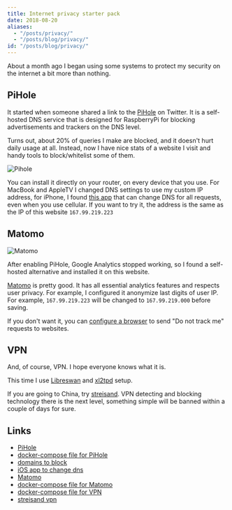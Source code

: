 ```yaml
---
title: Internet privacy starter pack
date: 2018-08-20
aliases:
  - "/posts/privacy/"
  - "/posts/blog/privacy/"
id: "/posts/blog/privacy/"
---
```


About a month ago I began using some systems to protect my security on the internet a bit more than nothing.

## PiHole

It started when someone shared a link to the [PiHole](https://pi-hole.net/) on Twitter.
It is a self-hosted DNS service that is designed for RaspberryPi for
blocking advertisements and trackers on the DNS level.

Turns out, about 20% of queries I make are blocked,
and it doesn't hurt daily usage at all. Instead,
now I have nice stats of a website I visit and handy tools to block/whitelist
some of them.

![Pihole](./internet-privacy.pihole.jpg)

You can install it directly on your router, on every device that you use.
For MacBook and AppleTV I changed DNS settings to use my custom IP address,
for iPhone, I found [this app](https://www.dnsoverride.com/) that can change DNS for all requests, even when you use cellular.
If you want to try it, the address is the same as the IP of this website `167.99.219.223`

## Matomo

![Matomo](./internet-privacy.matomo.jpg)

After enabling PiHole, Google Analytics stopped working, so I found a self-hosted alternative and installed it on this website.

[Matomo](https://matomo.org/) is pretty good. It has all essential analytics features and respects user privacy. For example, I configured it anonymize last digits of user IP. For example, `167.99.219.223` will be changed to `167.99.219.000` before saving.

If you don't want it, you can [configure a browser](https://support.apple.com/kb/PH21416?locale=en_US)
to send "Do not track me" requests to websites.

## VPN

And, of course, VPN. I hope everyone knows what it is.

This time I use [Libreswan](https://libreswan.org/) and [xl2tpd](https://github.com/xelerance/xl2tpd) setup.

If you are going to China, try [streisand](https://github.com/StreisandEffect/streisand).
VPN detecting and blocking technology there is the next level,
something simple will be banned within a couple of days for sure.

## Links

- [PiHole](https://pi-hole.net/)
- [docker-compose file for PiHole](https://github.com/ngalayko/server/blob/master/docker-compose.dns.yml)
- [domains to block](https://firebog.net/)
- [iOS app to change dns](https://www.dnsoverride.com/)
- [Matomo](https://matomo.org/)
- [docker-compose file for Matomo](https://github.com/ngalayko/server/blob/master/docker-compose.analytics.yml)
- [docker-compose file for VPN](https://github.com/ngalayko/server/blob/master/docker-compose.vpn.yml)
- [streisand vpn](https://github.com/StreisandEffect/streisand)
